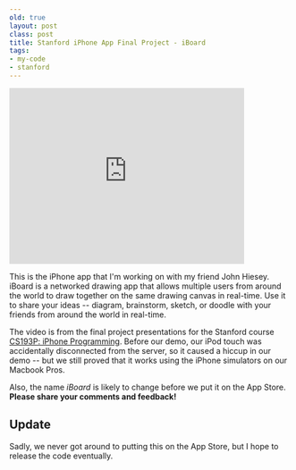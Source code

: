 ```yaml
---
old: true
layout: post
class: post
title: Stanford iPhone App Final Project - iBoard
tags:
- my-code
- stanford
---
```


<iframe width="420" height="315" src="http://www.youtube.com/embed/JQGtbX9pBbI" frameborder="0" allowfullscreen></iframe>

This is the iPhone app that I'm  working on with my friend John Hiesey. iBoard is a networked drawing app that allows multiple users from around the world to draw together on  the same drawing canvas in real-time. Use it to share your ideas -- diagram, brainstorm, sketch, or doodle with your friends from around the  world in real-time.

The video is from the final project presentations for the Stanford course [CS193P: iPhone Programming](http://cs193p.stanford.edu). Before our demo, our iPod touch was accidentally disconnected from the server, so it caused a hiccup in our demo -- but we still proved that it works using the iPhone simulators on our Macbook Pros.

Also, the name *iBoard* is likely to change before we put it on the App Store. **Please share your comments and feedback!**

## Update

Sadly, we never got around to putting this on the App Store, but I hope to release the code eventually.
